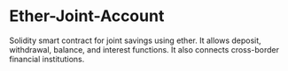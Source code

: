 # Ether-Joint-Account
Solidity smart contract for joint savings using ether. It allows deposit, withdrawal, balance, and interest functions. It also connects cross-border financial institutions.
